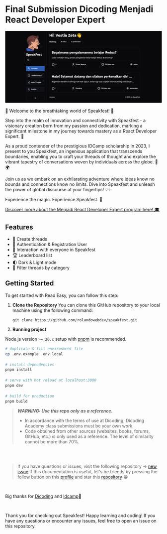 # Final Submission Dicoding Menjadi React Developer Expert

![Speakfest Preview](public/speakfest-thumbnail.png)

🎉 Welcome to the breathtaking world of Speakfest! 🚀

Step into the realm of innovation and connectivity with Speakfest - a visionary creation born from my passion and dedication, marking a significant milestone in my journey towards mastery as a React Developer Expert. 🌟

As a proud contender of the prestigious IDCamp scholarship in 2023, I present to you Speakfest, an ingenious application that transcends boundaries, enabling you to craft your threads of thought and explore the vibrant tapestry of conversations woven by individuals across the globe. 💬🌍

Join us as we embark on an exhilarating adventure where ideas know no bounds and connections know no limits. Dive into Speakfest and unleash the power of global discourse at your fingertips! 💡✨

Experience the magic. Experience Speakfest. 💫

[Discover more about the Menjadi React Developer Expert program here! 🎓](https://www.dicoding.com/academies/418)

## Features

- 📘️ Create threads
- 👤 Authentication & Registration User
- 💬 Interaction with everyone in Speakfest
- 🏆 Leaderboard list
- 🌓 Dark & Light mode
- 🎯 Filter threads by category

## Getting Started

To get started with Read Easy, you can follow this step:

1. **Clone the Repository** You can clone this GitHub repository to your local machine using the following command:

   ```shell
   git clone https://github.com/rolandowebdev/speakfest.git
   ```

2. **Running project**

Node.js version `>= 20.x` setup with [pnpm](https://pnpm.io/) is recommended.

```bash
# duplicate & fill environment file
cp .env.example .env.local

# install dependencies
pnpm install

# serve with hot reload at localhost:3000
pnpm dev

# build for production
pnpm build
```

> **_WARNING: Use this repo only as a reference._**
>
> - In accordance with the terms of use at Dicoding, Dicoding Academy class submissions must be your own work.
> - Code obtained from other sources (websites, books, forums, GitHub, etc.) is only used as a reference. The level of similarity cannot be more than 70%.

<br clear="both">
<br clear="both">

> If you have questions or issues, visit the following repository -> [new issue](https://github.com/rolandowebdev/speak-fest/issues/new)
> If this documentation is useful, let's be friends by pressing the follow button on this [profile](https://github.com/rolandowebdev) and star this [repository](https://github.com/rolandowebdev/speakfest.git) 😁️

<br clear="both">

Big thanks for [Dicoding](https://www.dicoding.com/) and [Idcamp](https://idcamp.ioh.co.id/)🙌️

<br clear="both">

Thank you for checking out Speakfest! Happy learning and coding! If you have any questions or encounter any issues, feel free to open an issue on this repository.
